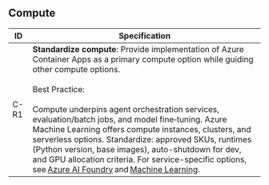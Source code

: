 ## Compute

| ID    | Specification |
|-------|--------------|
|  C-R1 | **Standardize compute**: Provide implementation of Azure Container Apps as a primary compute option while guiding other compute options.<br><br>Best Practice:<br><br>Compute underpins agent orchestration services, evaluation/batch jobs, and model fine‑tuning. Azure Machine Learning offers compute instances, clusters, and serverless options. Standardize: approved SKUs, runtimes (Python version, base images), auto-shutdown for dev, and GPU allocation criteria. For service-specific options, see [Azure AI Foundry](https://learn.microsoft.com/azure/ai-studio/how-to/create-manage-compute) and [Machine Learning](https://learn.microsoft.com/azure/machine-learning/how-to-create-attach-compute-studio).|

